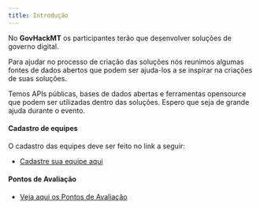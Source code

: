 ```yaml
---
title: Introdução
---
```


No **GovHackMT** os participantes terão que desenvolver soluções de governo digital.

Para ajudar no processo de criação das soluções nós reunimos algumas fontes de dados abertos que podem ser ajuda-los a se inspirar na criações de suas soluções.

Temos APIs públicas, bases de dados abertas e ferramentas opensource que podem ser utilizadas dentro das soluções. Espero que seja de grande ajuda durante o evento.

#### Cadastro de equipes

O cadastro das equipes deve ser feito no link a seguir:

* [Cadastre sua equipe aqui](https://goo.gl/forms/wlvfQYknc3YWV8wQ2)

#### Pontos de Avaliação

* [Veja aqui os Pontos de Avaliação](https://drive.google.com/open?id=0B0w5dnm9bD8sdzg3TGN0Y3ZuSW8)
